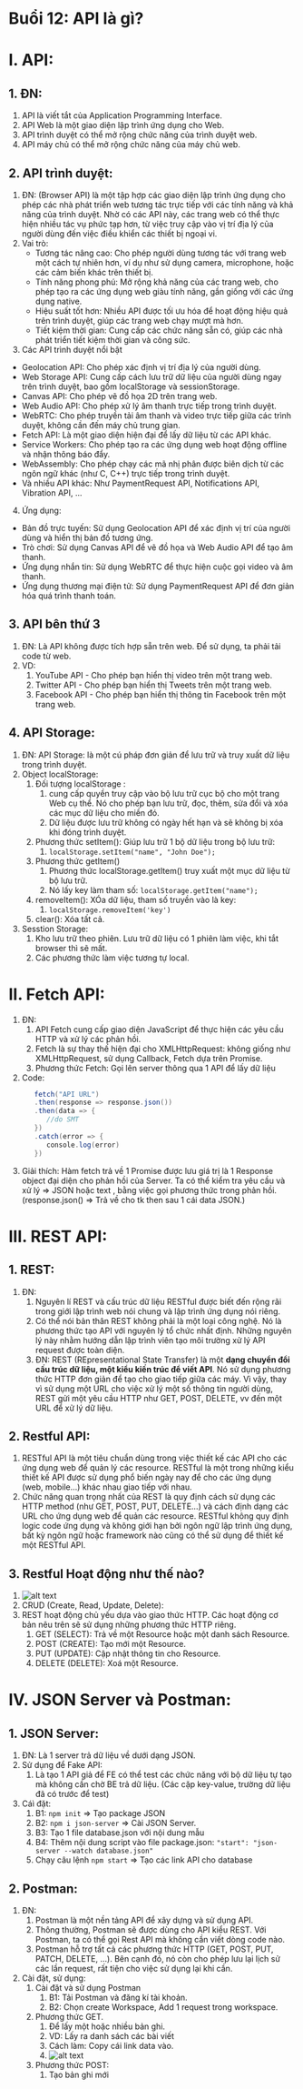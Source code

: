 
# Buổi 12: API là gì?

# I. API:
## 1. ĐN:
   1. API là viết tắt của Application Programming Interface.
   2. API Web là một giao diện lập trình ứng dụng cho Web.
   3. API trình duyệt có thể mở rộng chức năng của trình duyệt web.
   4. API máy chủ có thể mở rộng chức năng của máy chủ web.
## 2. API trình duyệt:
1. ĐN: (Browser API) là một tập hợp các giao diện lập trình ứng dụng cho phép các nhà phát triển web tương tác trực tiếp với các tính năng và khả năng của trình duyệt. Nhờ có các API này, các trang web có thể thực hiện nhiều tác vụ phức tạp hơn, từ việc truy cập vào vị trí địa lý của người dùng đến việc điều khiển các thiết bị ngoại vi.
2. Vai trò:
   - Tương tác nâng cao: Cho phép người dùng tương tác với trang web một cách tự nhiên hơn, ví dụ như sử dụng camera, microphone, hoặc các cảm biến khác trên thiết bị.
   - Tính năng phong phú: Mở rộng khả năng của các trang web, cho phép tạo ra các ứng dụng web giàu tính năng, gần giống với các ứng dụng native.
   - Hiệu suất tốt hơn: Nhiều API được tối ưu hóa để hoạt động hiệu quả trên trình duyệt, giúp các trang web chạy mượt mà hơn.
   - Tiết kiệm thời gian: Cung cấp các chức năng sẵn có, giúp các nhà phát triển tiết kiệm thời gian và công sức.
3. Các API trình duyệt nổi bật
- Geolocation API: Cho phép xác định vị trí địa lý của người dùng.
- Web Storage API: Cung cấp cách lưu trữ dữ liệu của người dùng ngay trên trình duyệt, bao gồm localStorage và sessionStorage.
- Canvas API: Cho phép vẽ đồ họa 2D trên trang web.
- Web Audio API: Cho phép xử lý âm thanh trực tiếp trong trình duyệt.
- WebRTC: Cho phép truyền tải âm thanh và video trực tiếp giữa các trình duyệt, không cần đến máy chủ trung gian.
- Fetch API: Là một giao diện hiện đại để lấy dữ liệu từ các API khác.
- Service Workers: Cho phép tạo ra các ứng dụng web hoạt động offline và nhận thông báo đẩy.
- WebAssembly: Cho phép chạy các mã nhị phân được biên dịch từ các ngôn ngữ khác (như C, C++) trực tiếp trong trình duyệt.
- Và nhiều API khác: Như PaymentRequest API, Notifications API, Vibration API, ...
4. Ứng dụng:
- Bản đồ trực tuyến: Sử dụng Geolocation API để xác định vị trí của người dùng và hiển thị bản đồ tương ứng.
- Trò chơi: Sử dụng Canvas API để vẽ đồ họa và Web Audio API để tạo âm thanh.
- Ứng dụng nhắn tin: Sử dụng WebRTC để thực hiện cuộc gọi video và âm thanh.
- Ứng dụng thương mại điện tử: Sử dụng PaymentRequest API để đơn giản hóa quá trình thanh toán.
## 3. API bên thứ 3
1. ĐN: Là API không được tích hợp sẵn trên web. Để sử dụng, ta phải tải code từ web.
2. VD: 
   1. YouTube API - Cho phép bạn hiển thị video trên một trang web.
   2. Twitter API - Cho phép bạn hiển thị Tweets trên một trang web.
   3. Facebook API - Cho phép bạn hiển thị thông tin Facebook trên một trang web. 

## 4. API Storage:
1. ĐN: API Storage: là một cú pháp đơn giản để lưu trữ và truy xuất dữ liệu trong trình duyệt. 
2. Object localStorage:
   1. Đối tượng localStorage :
      1. cung cấp quyền truy cập vào bộ lưu trữ cục bộ cho một trang Web cụ thể. Nó cho phép bạn lưu trữ, đọc, thêm, sửa đổi và xóa các mục dữ liệu cho miền đó.
      2. Dữ liệu được lưu trữ không có ngày hết hạn và sẽ không bị xóa khi đóng trình duyệt.
   2. Phương thức setItem(): Giúp lưu trữ 1 bộ dữ liệu trong bộ lưu trữ: 
      1. `localStorage.setItem("name", "John Doe");`
   3. Phương thức getItem()
      1. Phương thức localStorage.getItem() truy xuất một mục dữ liệu từ bộ lưu trữ.
      2. Nó lấy key làm tham số: `localStorage.getItem("name");`
   4. removeItem(): XÓa dữ liệu, tham số truyền vào là key:
      1. `localStorage.removeItem('key')`
   5. clear(): Xóa tất cả.
3. Sesstion Storage:
   1. Kho lưu trữ theo phiên. Lưu trữ dữ liệu có 1 phiên làm việc, khi tắt browser thì sẽ mất.
   2. Các phương thức làm việc tương tự local.

# II. Fetch API:
1. ĐN: 
   1. API Fetch cung cấp giao diện JavaScript để thực hiện các yêu cầu HTTP và xử lý các phản hồi.
   2. Fetch là sự thay thế hiện đại cho XMLHttpRequest: không giống như XMLHttpRequest, sử dụng Callback, Fetch dựa trên Promise.
   3. Phương thức Fetch: Gọi lên server thông qua 1 API để lấy dữ liệu
2. Code:
   ```java
      fetch("API URL")
      .then(response => response.json())
      .then(data => {
         //do SMT
      })
      .catch(error => {
         console.log(error)
      })
   ```
3. Giải thích: Hàm fetch trả về 1 Promise được lưu giá trị là 1 Response object đại diện cho phản hồi của Server. Ta có thể kiểm tra yêu cầu và xử lý => JSON hoặc text , bằng việc gọi phương thức trong phản hồi. (response.json() => Trả về cho tk then sau 1 cái data JSON.)


# III. REST API:

## 1. REST: 
1. ĐN:
   1. Nguyên lí REST và cấu trúc dữ liệu RESTful được biết đến rộng rãi trong giới lập trình web nói chung và lập trình ứng dụng nói riêng.
   2. Có thể nói bản thân REST không phải là một loại công nghệ. Nó là phương thức tạo API với nguyên lý tổ chức nhất định. Những nguyên lý này nhằm hướng dẫn lập trình viên tạo môi trường xử lý API request được toàn diện.
   3. ĐN: REST (REpresentational State Transfer) là một **dạng chuyển đổi cấu trúc dữ liệu, một kiểu kiến trúc để viết API**. Nó sử dụng phương thức HTTP đơn giản để tạo cho giao tiếp giữa các máy. Vì vậy, thay vì sử dụng một URL cho việc xử lý một số thông tin người dùng, REST gửi một yêu cầu HTTP như GET, POST, DELETE, vv đến một URL để xử lý dữ liệu.
## 2. Restful API:
1. RESTful API là một tiêu chuẩn dùng trong việc thiết kế các API cho các ứng dụng web để quản lý các resource. RESTful là một trong những kiểu thiết kế API được sử dụng phổ biến ngày nay để cho các ứng dụng (web, mobile…) khác nhau giao tiếp với nhau.
2. Chức năng quan trọng nhất của REST là quy định cách sử dụng các HTTP method (như GET, POST, PUT, DELETE…) và cách định dạng các URL cho ứng dụng web để quản các resource. RESTful không quy định logic code ứng dụng và không giới hạn bởi ngôn ngữ lập trình ứng dụng, bất kỳ ngôn ngữ hoặc framework nào cũng có thể sử dụng để thiết kế một RESTful API.

## 3. Restful Hoạt động như thế nào?
1. ![alt text](restful-rest-diagram-api.jpg)
2. CRUD (Create, Read, Update, Delete):
3. REST hoạt động chủ yếu dựa vào giao thức HTTP. Các hoạt động cơ bản nêu trên sẽ sử dụng những phương thức HTTP riêng.
   1. GET (SELECT): Trả về một Resource hoặc một danh sách Resource.
   2. POST (CREATE): Tạo mới một Resource.
   3. PUT (UPDATE): Cập nhật thông tin cho Resource.
   4. DELETE (DELETE): Xoá một Resource.


# IV. JSON Server và Postman:

## 1. JSON Server:
1. ĐN: Là 1 server trả dữ liệu về dưới dạng JSON.
2. Sử dụng để Fake API:
   1. Là tạo 1 API giả để FE có thể test các chức năng với bộ dữ liệu tự tạo mà không cần chờ BE trả dữ liệu. (Các cặp key-value, trường dữ liệu đã có trước để test)
3. Cáì đặt:
   1. B1: `npm init` => Tạo package JSON
   2. B2: `npm i json-server` => Cài JSON Server.
   3. B3: Tạo 1 file database.json với nội dung mẫu
   4. B4: Thêm nội dung script vào file package.json: `"start": "json-server --watch database.json"`
   5. Chạy câu lệnh `npm start` => Tạo các link API cho database 

## 2. Postman:
1. ĐN:
   1. Postman là một nền tảng API để xây dựng và sử dụng API. 
   2. Thông thường, Postman sẽ được dùng cho API kiểu REST. Với Postman, ta có thể gọi Rest API mà không cần viết dòng code nào.
   3. Postman hỗ trợ tất cả các phương thức HTTP (GET, POST, PUT, PATCH, DELETE, …). Bên cạnh đó, nó còn cho phép lưu lại lịch sử các lần request, rất tiện cho việc sử dụng lại khi cần.
2. Cài đặt, sử dụng:
   1. Cài đặt và sử dụng Postman
      1. B1: Tải Postman và đăng kí tài khoản.
      2. B2: Chọn create Workspace, Add 1 request trong workspace.
   2. Phương thức GET.
      1. Để lấy một hoặc nhiều bản ghi.
      2. VD: Lấy ra danh sách các bài viết
      3. Cách làm: Copy cái link data vào.
      4. ![alt text](image-23.png)
   3. Phương thức POST:
      1. Tạo bản ghi mới